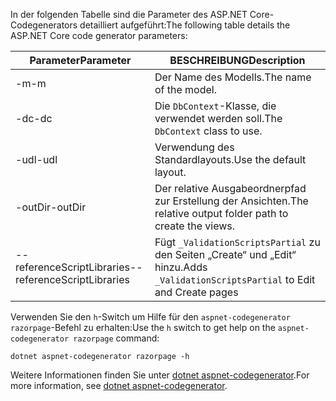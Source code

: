 <a name="codegenerator"></a> <span data-ttu-id="a9f93-101">In der folgenden Tabelle sind die Parameter des ASP.NET Core-Codegenerators detailliert aufgeführt:</span><span class="sxs-lookup"><span data-stu-id="a9f93-101">The following table details the ASP.NET Core code generator parameters:</span></span>

| <span data-ttu-id="a9f93-102">Parameter</span><span class="sxs-lookup"><span data-stu-id="a9f93-102">Parameter</span></span>               | <span data-ttu-id="a9f93-103">BESCHREIBUNG</span><span class="sxs-lookup"><span data-stu-id="a9f93-103">Description</span></span>|
| ----------------- | ------------ |
| <span data-ttu-id="a9f93-104">-m</span><span class="sxs-lookup"><span data-stu-id="a9f93-104">-m</span></span>  | <span data-ttu-id="a9f93-105">Der Name des Modells.</span><span class="sxs-lookup"><span data-stu-id="a9f93-105">The name of the model.</span></span> |
| <span data-ttu-id="a9f93-106">-dc</span><span class="sxs-lookup"><span data-stu-id="a9f93-106">-dc</span></span>  | <span data-ttu-id="a9f93-107">Die `DbContext`-Klasse, die verwendet werden soll.</span><span class="sxs-lookup"><span data-stu-id="a9f93-107">The `DbContext` class to use.</span></span> |
| <span data-ttu-id="a9f93-108">-udl</span><span class="sxs-lookup"><span data-stu-id="a9f93-108">-udl</span></span> | <span data-ttu-id="a9f93-109">Verwendung des Standardlayouts.</span><span class="sxs-lookup"><span data-stu-id="a9f93-109">Use the default layout.</span></span> |
| <span data-ttu-id="a9f93-110">-outDir</span><span class="sxs-lookup"><span data-stu-id="a9f93-110">-outDir</span></span> | <span data-ttu-id="a9f93-111">Der relative Ausgabeordnerpfad zur Erstellung der Ansichten.</span><span class="sxs-lookup"><span data-stu-id="a9f93-111">The relative output folder path to create the views.</span></span> |
| <span data-ttu-id="a9f93-112">--referenceScriptLibraries</span><span class="sxs-lookup"><span data-stu-id="a9f93-112">--referenceScriptLibraries</span></span> | <span data-ttu-id="a9f93-113">Fügt `_ValidationScriptsPartial` zu den Seiten „Create“ und „Edit“ hinzu.</span><span class="sxs-lookup"><span data-stu-id="a9f93-113">Adds `_ValidationScriptsPartial` to Edit and Create pages</span></span> |

<span data-ttu-id="a9f93-114">Verwenden Sie den `h`-Switch um Hilfe für den `aspnet-codegenerator razorpage`-Befehl zu erhalten:</span><span class="sxs-lookup"><span data-stu-id="a9f93-114">Use the `h` switch to get help on the `aspnet-codegenerator razorpage` command:</span></span>

```dotnetcli
dotnet aspnet-codegenerator razorpage -h
```

<span data-ttu-id="a9f93-115">Weitere Informationen finden Sie unter [dotnet aspnet-codegenerator](xref:fundamentals/tools/dotnet-aspnet-codegenerator).</span><span class="sxs-lookup"><span data-stu-id="a9f93-115">For more information, see [dotnet aspnet-codegenerator](xref:fundamentals/tools/dotnet-aspnet-codegenerator).</span></span>
